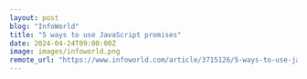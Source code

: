 ```yaml
---
layout: post
blog: "InfoWorld"
title: "5 ways to use JavaScript promises"
date: 2024-04-24T09:00:00Z
image: images/infoworld.png
remote_url: "https://www.infoworld.com/article/3715126/5-ways-to-use-javascript-promises.html#tk.rss_applicationdevelopment"
---
```

